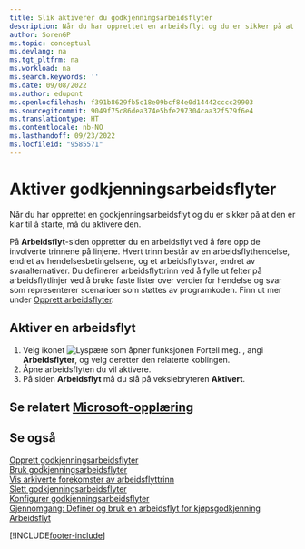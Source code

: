 ```yaml
---
title: Slik aktiverer du godkjenningsarbeidsflyter
description: Når du har opprettet en arbeidsflyt og du er sikker på at den er klar til å starte, må du aktivere arbeidsflyten.
author: SorenGP
ms.topic: conceptual
ms.devlang: na
ms.tgt_pltfrm: na
ms.workload: na
ms.search.keywords: ''
ms.date: 09/08/2022
ms.author: edupont
ms.openlocfilehash: f391b8629fb5c18e09bcf84e0d14442cccc29903
ms.sourcegitcommit: 9049f75c86dea374e5bfe297304caa32f579f6e4
ms.translationtype: HT
ms.contentlocale: nb-NO
ms.lasthandoff: 09/23/2022
ms.locfileid: "9585571"
---
```

# <a name="enable-approval-workflows"></a>Aktiver godkjenningsarbeidsflyter

Når du har opprettet en godkjenningsarbeidsflyt og du er sikker på at den er klar til å starte, må du aktivere den.  

På **Arbeidsflyt**-siden oppretter du en arbeidsflyt ved å føre opp de involverte trinnene på linjene. Hvert trinn består av en arbeidsflythendelse, endret av hendelsesbetingelsene, og et arbeidsflytsvar, endret av svaralternativer. Du definerer arbeidsflyttrinn ved å fylle ut felter på arbeidsflytlinjer ved å bruke faste lister over verdier for hendelse og svar som representerer scenarioer som støttes av programkoden. Finn ut mer under [Opprett arbeidsflyter](across-how-to-create-workflows.md).  

## <a name="enable-a-workflow"></a>Aktiver en arbeidsflyt

1. Velg ikonet ![Lyspære som åpner funksjonen Fortell meg.](media/ui-search/search_small.png "Fortell hva du vil gjøre") , angi **Arbeidsflyter**, og velg deretter den relaterte koblingen.  
2. Åpne arbeidsflyten du vil aktivere.  
3. På siden **Arbeidsflyt** må du slå på vekslebryteren **Aktivert**.  

## <a name="see-related-microsoft-training"></a>Se relatert [Microsoft-opplæring](/training/modules/create-workflows/)

## <a name="see-also"></a>Se også

[Opprett godkjenningsarbeidsflyter](across-how-to-create-workflows.md)  
[Bruk godkjenningsarbeidsflyter](across-use-workflows.md)  
[Vis arkiverte forekomster av arbeidsflyttrinn](across-how-to-view-archived-workflow-step-instances.md)  
[Slett godkjenningsarbeidsflyter](across-how-to-delete-workflows.md)  
[Konfigurer godkjenningsarbeidsflyter](across-set-up-workflows.md)  
[Gjennomgang: Definer og bruk en arbeidsflyt for kjøpsgodkjenning](walkthrough-setting-up-and-using-a-purchase-approval-workflow.md)  
[Arbeidsflyt](across-workflow.md)  

[!INCLUDE[footer-include](includes/footer-banner.md)]
